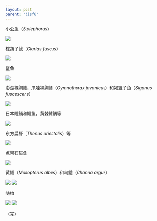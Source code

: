 ```yaml
---
layout: post
parent: 'disf6'
---
```

小公鱼（<i>Stolephorus</i>）

<img class='disc' src='https://i.postimg.cc/dt0CkvQ6/36.jpg'>

棕胡子鲶（<i>Clarias fuscus</i>）

<img class='disc' src='https://i.postimg.cc/g2X6sDZ6/38.jpg'>

鲨鱼

<img class='disc' src='https://i.postimg.cc/kg0RpbQY/39.jpg'>

澎湖裸胸鳝，爪哇裸胸鳝（<i>Gymnothorax javanicus</i>）和褐篮子鱼（<i>Siganus fuscescens</i>）

<img class='disc' src='https://i.postimg.cc/GpvTwmzL/41.jpg'>

日本瞳鯒和鲻鱼，黄棘鳍鲷等

<img class='disc' src='https://i.postimg.cc/PJVPzpf4/43.jpg'>

东方扁虾（<i>Thenus orientalis</i>）等

<img class='disc' src='https://i.postimg.cc/T2tLXSjD/45.jpg'>

点带石斑鱼

<img class='disc' src='https://i.postimg.cc/gkrwcD4B/46.jpg'>

黄鳝（<i>Monopterus albus</i>）和乌鳢（<i>Channa argus</i>）

<img class='disc' src='https://i.postimg.cc/X7hrrCzN/47.jpg'>



<img class='disc' src='https://i.postimg.cc/k496nPhx/40.jpg'>

随拍

<img class='disc' src='https://i.postimg.cc/hjrJvZHN/42.jpg'>

<img class='disc' src='https://i.postimg.cc/bwtskw7x/48.jpg'>

（完）
